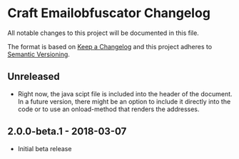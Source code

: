 # Craft Emailobfuscator Changelog

All notable changes to this project will be documented in this file.

The format is based on [Keep a Changelog](http://keepachangelog.com/) and this project adheres to [Semantic Versioning](http://semver.org/).

## Unreleased
- Right now, the java scipt file is included into the header of the document. In a future version, there might be an option to include it directly into the code or to use an onload-method that renders the addresses.

## 2.0.0-beta.1 - 2018-03-07
- Initial beta release

